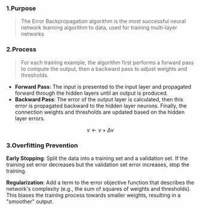 ### 1.Purpose

>The Error Backpropagation algorithm is the most successful neural network learning algorithm to data, used for training multi-layer networks

### 2.Process

>For each training example, the algorithm first performs a forward pass to compute the output, then a backward pass to adjust weights and thresholds.

* **Forward Pass**: The input is presented to the input layer and propagated forward through the hidden layers until an output is produced.
* **Backward Pass**: The error of the output layer is calculated, then this error is propagated backward to the hidden layer neurons. Finally, the connection weights and thresholds are updated based on the hidden layer errors.

$$v \leftarrow v + \Delta v$$

### 3.Overfitting Prevention

**Early Stopping**: Split the data into a training set and a validation set. If the training set error decreases but the validation set error increases, stop the training. 

**Regularization**: Add a term to the error objective function that describes the network's complexity (e.g., the sum of squares of weights and thresholds). This biases the training process towards smaller weights, resulting in a "smoother" output.
